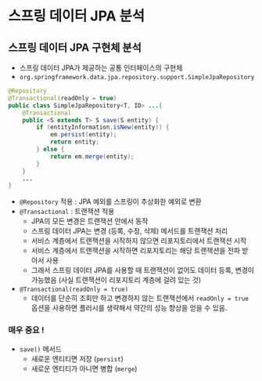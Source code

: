 # 스프링 데이터 JPA 분석
## 스프링 데이터 JPA 구현체 분석
- 스프링 데이터 JPA가 제공하는 공통 인터페이스의 구현체
- `org.springframework.data.jpa.repository.support.SimpleJpaRepository`
```java
@Repository
@Transactional(readOnly = true)
public class SimpleJpaRepository<T, ID> ...{
    @Transactional
    public <S extends T> S save(S entity) {
        if (entityInformation.isNew(entity)) {
            em.persist(entity);
            return entity;
        } else {
            return em.merge(entity);
        }
    }
    ...
}
```
- `@Repository` 적용 : JPA 예외를 스프링이 추상화한 예외로 변환
- `@Transactional` : 트랜잭션 적용
  - JPA의 모든 변경은 트랜잭션 안에서 동작
  - 스프링 데이터 JPA는 변경 (등록, 수정, 삭제) 메서드를 트랜잭션 처리
  - 서비스 계층에서 트랜잭션을 시작하지 않으면 리포지토리에서 트랜잭션 시작
  - 서비스 계층에서 트랜잭션을 시작하면 리포지토리는 해당 트랜잭션을 전파 받아서 사용
  - 그래서 스프링 데이터 JPA를 사용할 때 트랜잭션이 없어도 데이터 등록, 변경이 가능했음 (사실 트랜잭션이 리포지토리 계층에 걸려 있는 것)
- `@Transactional(readOnly = true)`
  - 데이터를 단순히 조회만 하고 변경하지 않는 트랜잭션에서 `readOnly = true` 옵션을 사용하면 플러시를 생략해서 약간의 성능 향상을 얻을 수 있음.

### 매우 중요 ! 
- `save()` 메서드
  - 새로운 엔티티면 저장 (`persist`)
  - 새로운 엔티티가 아니면 병합 (`merge`)

